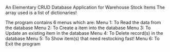 An Elementary CRUD Database Application for Warehouse Stock Items
The array used is a list of dictionaries!

The program contains 6 menus which are:
Menu 1: To Read the data from the database
Menu 2: To Create a item into the database
Menu 3: To Update an existing item in the database
Menu 4: To Delete record(s) in the database
Menu 5: To Show item(s) that need restocking fast!
Menu 6: To Exit the program
